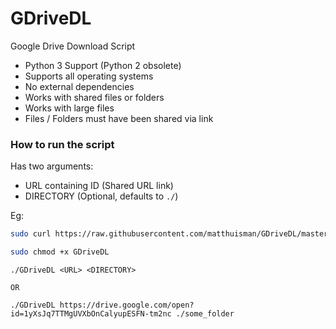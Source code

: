 # GDriveDL

Google Drive Download Script

-   Python 3 Support (Python 2 obsolete)
-   Supports all operating systems
-   No external dependencies
-   Works with shared files or folders
-   Works with large files
-   Files / Folders must have been shared via link

### How to run the script

Has two arguments:

-   URL containing ID (Shared URL link)
-   DIRECTORY (Optional, defaults to `./`)

Eg:

```bash
sudo curl https://raw.githubusercontent.com/matthuisman/GDriveDL/master/GDriveDL.py --output GDriveDL

sudo chmod +x GDriveDL
```

```
./GDriveDL <URL> <DIRECTORY>

OR

./GDriveDL https://drive.google.com/open?id=1yXsJq7TTMgUVXbOnCalyupESFN-tm2nc ./some_folder
```

